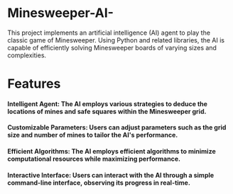 # Minesweeper-AI-
This project implements an artificial intelligence (AI) agent to play the classic game of Minesweeper. Using Python and related libraries, the AI is capable of efficiently solving Minesweeper boards of varying sizes and complexities.

# Features 
#### Intelligent Agent: The AI employs various strategies to deduce the locations of mines and safe squares within the Minesweeper grid.
#### Customizable Parameters: Users can adjust parameters such as the grid size and number of mines to tailor the AI's performance.
#### Efficient Algorithms: The AI employs efficient algorithms to minimize computational resources while maximizing performance.
#### Interactive Interface: Users can interact with the AI through a simple command-line interface, observing its progress in real-time.
